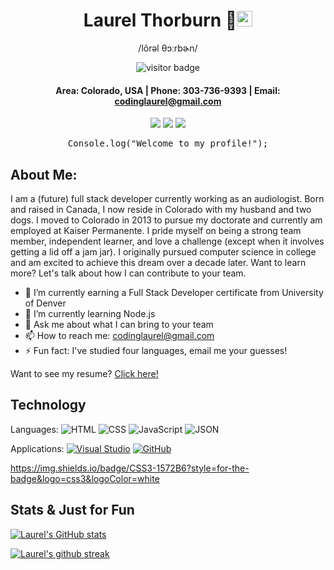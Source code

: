 <div align="center">
 
# **Laurel Thorburn** 🦸‍<img src="https://camo.githubusercontent.com/e8e7b06ecf583bc040eb60e44eb5b8e0ecc5421320a92929ce21522dbc34c891/68747470733a2f2f6d656469612e67697068792e636f6d2f6d656469612f6876524a434c467a6361737252346961377a2f67697068792e676966" width="25px" data-canonical-src="https://media.giphy.com/media/hvRJCLFzcasrR4ia7z/giphy.gif" style="max-width: 100%;">
 
 /lôrəl θɔːrbɚn/
 
 ![visitor badge](https://visitor-badge.glitch.me/badge?page_id=jwenjian.visitor-badge&left_color=red&right_color=green&left_text=HelloVisitors)


#### Area: Colorado, USA | Phone: 303-736-9393 | Email: codinglaurel@gmail.com
 
 <a href="https://laurelthorburn.github.io/LaurelThorburn-UpdatedPortfolio/" target="_blank" alt="Github Portfolio"><img src="https://img.shields.io/badge/-PORTFOLIO-181717?logo=GitHub"></a>
 <a href="https://www.linkedin.com/in/laurel-thorburn-651592219/" target="_blank" alt="LinkedIn"><img src="https://img.shields.io/badge/-LINKEDIN-0A66C2?logo=LinkedIn"></a>
 <a href="mailto:codinglaurel@gmail.com" target="_blank" alt="Gmail"><img src="https://img.shields.io/badge/-GMAIL-EA4335?logo=Gmail"></a>
 
 

</div>
<div align="center">
 <pre>Console.log("Welcome to my profile!");</pre>
</div>

## About Me:
I am a (future) full stack developer currently working as an audiologist. Born and raised in Canada, I now reside in Colorado with my husband and two dogs. I moved to Colorado in 2013 to pursue my doctorate and currently am employed at Kaiser Permanente. I pride myself on being a strong team member, independent learner, and love a challenge (except when it involves getting a lid off a jam jar). I originally pursued computer science in college and am excited to achieve this dream over a decade later. Want to learn more? Let's talk about how I can contribute to your team.

- 🔭 I’m currently earning a Full Stack Developer certificate from University of Denver
- 🌱 I’m currently learning Node.js
- 💬 Ask me about what I can bring to your team
- 📫 How to reach me: codinglaurel@gmail.com
- ⚡ Fun fact: I've studied four languages, email me your guesses!

Want to see my resume? [Click here!](https://drive.google.com/file/d/1GHIE7Md1E6yhQkm6BKyP1Cj13Kj6nGVU/view?usp=sharing)

## Technology

Languages:
![HTML](https://img.shields.io/badge/HTML5-E34F26?style=for-the-badge&logo=html5&logoColor=white) ![CSS](https://img.shields.io/badge/CSS3-1572B6?style=for-the-badge&logo=css3&logoColor=white) ![JavaScript](https://img.shields.io/badge/JavaScript-323330?style=for-the-badge&logo=javascript&logoColor=F7DF1E) ![JSON](https://img.shields.io/badge/json-5E5C5C?style=for-the-badge&logo=json&logoColor=white) ![]()

<!-- Libraries: BOOTSTRAP, BULMA, jQuery, Materliaze -->

Applications: [![Visual Studio](https://img.shields.io/badge/--6C33AF?logo=visual%20studio)](https://visualstudio.microsoft.com/) [![GitHub](https://img.shields.io/badge/--181717?logo=github&logoColor=ffffff)](https://github.com/)

https://img.shields.io/badge/CSS3-1572B6?style=for-the-badge&logo=css3&logoColor=white



## Stats & Just for Fun
[![Laurel's GitHub stats](https://github-readme-stats.vercel.app/api?username=laurelthorburn&show_icons=true&theme=panda)](https://github.com/anuraghazra/github-readme-stats)

[![Laurel's github streak](https://github-readme-streak-stats.herokuapp.com/?user=laurelthorburn&theme=blue-green)](https://github.com/DenverCoder1/github-readme-streak-stats)

<!-- [![Top Langs](https://github-readme-stats.vercel.app/api/top-langs/?username=laurelthorburn)](https://github.com/anuraghazra/github-readme-stats) -->

